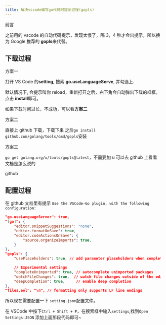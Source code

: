 ```yaml
---
title: 解决vscode编写go代码时提示过慢(gopls)
---
```


前言

之前用的 vscode 的自动代码提示，发现太慢了，隔 3，4 秒才会出提示，所以换为 Google 推荐的 **gopls**来代替。

## 下载过程

方案一

打开 VS Code 的**setting**, 搜索 **go.useLanguageServe**, 并勾选上.

默认情况下, 会提示叫你 reload，重新打开之后，右下角会自动弹出下载的框框，点击 **install**即可。

如果下载时间过长，不成功，可以看**方案二**

方案二

直接上 github 下载，下载下来 之后`go install github.com/golang/tools/cmd/gopls`安装

方案三

`go get golang.org/x/tools/gopls@latest`，不需要加 u 可以去 github 上看看文档是怎么说的

github

## 配置过程

在 github 文档里有提示 `Use the VSCode-Go plugin, with the following configuration:`

```json
"go.useLanguageServer": true,
"[go]": {
    "editor.snippetSuggestions": "none",
    "editor.formatOnSave": true,
    "editor.codeActionsOnSave": {
        "source.organizeImports": true,
    }
},
"gopls": {
    "usePlaceholders": true, // add parameter placeholders when completing a function

    // Experimental settings
    "completeUnimported": true, // autocomplete unimported packages
    "watchFileChanges": true,  // watch file changes outside of the editor
    "deepCompletion": true,     // enable deep completion
},
"files.eol": "\n", // formatting only supports LF line endings
```

所以现在需要配置一下 `setting.json`配置文件。

在 VSCode 中按下`Ctrl + Shift + P`，在搜索框中输入`settings`,找到`Open Settings:JSON` 添加上面那段代码即可~
